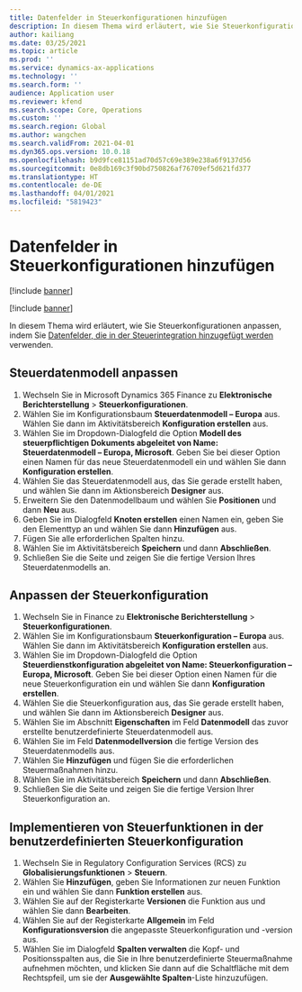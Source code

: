 ```yaml
---
title: Datenfelder in Steuerkonfigurationen hinzufügen
description: In diesem Thema wird erläutert, wie Sie Steuerkonfigurationen durch Hinzufügen von Datenfeldern anpassen.
author: kailiang
ms.date: 03/25/2021
ms.topic: article
ms.prod: ''
ms.service: dynamics-ax-applications
ms.technology: ''
ms.search.form: ''
audience: Application user
ms.reviewer: kfend
ms.search.scope: Core, Operations
ms.custom: ''
ms.search.region: Global
ms.author: wangchen
ms.search.validFrom: 2021-04-01
ms.dyn365.ops.version: 10.0.18
ms.openlocfilehash: b9d9fce81151ad70d57c69e389e238a6f9137d56
ms.sourcegitcommit: 0e8db169c3f90bd750826af76709ef5d621fd377
ms.translationtype: HT
ms.contentlocale: de-DE
ms.lasthandoff: 04/01/2021
ms.locfileid: "5819423"
---
```

# <a name="add-data-fields-in-tax-configurations"></a>Datenfelder in Steuerkonfigurationen hinzufügen

[!include [banner](../includes/banner.md)]

[!include [banner](../includes/preview-banner.md)]

In diesem Thema wird erläutert, wie Sie Steuerkonfigurationen anpassen, indem Sie [Datenfelder, die in der Steuerintegration hinzugefügt werden](tax-service-add-data-fields-tax-integration-by-extension.md) verwenden.

## <a name="customize-the-tax-data-model"></a>Steuerdatenmodell anpassen

1. Wechseln Sie in Microsoft Dynamics 365 Finance zu **Elektronische Berichterstellung** \> **Steuerkonfigurationen**.
2. Wählen Sie im Konfigurationsbaum **Steuerdatenmodell – Europa** aus. Wählen Sie dann im Aktivitätsbereich **Konfiguration erstellen** aus.
3. Wählen Sie im Dropdown-Dialogfeld die Option **Modell des steuerpflichtigen Dokuments abgeleitet von Name: Steuerdatenmodell – Europa, Microsoft**. Geben Sie bei dieser Option einen Namen für das neue Steuerdatenmodell ein und wählen Sie dann **Konfiguration erstellen**.
4. Wählen Sie das Steuerdatenmodell aus, das Sie gerade erstellt haben, und wählen Sie dann im Aktionsbereich **Designer** aus.
5. Erweitern Sie den Datenmodellbaum und wählen Sie **Positionen** und dann **Neu** aus.
6. Geben Sie im Dialogfeld **Knoten erstellen** einen Namen ein, geben Sie den Elementtyp an und wählen Sie dann **Hinzufügen** aus.
7. Fügen Sie alle erforderlichen Spalten hinzu.
8. Wählen Sie im Aktivitätsbereich **Speichern** und dann **Abschließen**.
9. Schließen Sie die Seite und zeigen Sie die fertige Version Ihres Steuerdatenmodells an.

## <a name="customize-the-tax-configuration"></a>Anpassen der Steuerkonfiguration

1. Wechseln Sie in Finance zu **Elektronische Berichterstellung** \> **Steuerkonfigurationen**.
2. Wählen Sie im Konfigurationsbaum **Steuerkonfiguration – Europa** aus. Wählen Sie dann im Aktivitätsbereich **Konfiguration erstellen** aus.
3. Wählen Sie im Dropdown-Dialogfeld die Option **Steuerdienstkonfiguration abgeleitet von Name: Steuerkonfiguration – Europa, Microsoft**. Geben Sie bei dieser Option einen Namen für die neue Steuerkonfiguration ein und wählen Sie dann **Konfiguration erstellen**.
4. Wählen Sie die Steuerkonfiguration aus, das Sie gerade erstellt haben, und wählen Sie dann im Aktionsbereich **Designer** aus.
5. Wählen Sie im Abschnitt **Eigenschaften** im Feld **Datenmodell** das zuvor erstellte benutzerdefinierte Steuerdatenmodell aus.
6. Wählen Sie im Feld **Datenmodellversion** die fertige Version des Steuerdatenmodells aus.
7. Wählen Sie **Hinzufügen** und fügen Sie die erforderlichen Steuermaßnahmen hinzu.
8. Wählen Sie im Aktivitätsbereich **Speichern** und dann **Abschließen**.
9. Schließen Sie die Seite und zeigen Sie die fertige Version Ihrer Steuerkonfiguration an.

## <a name="implement-tax-features-in-the-customized-tax-configuration"></a>Implementieren von Steuerfunktionen in der benutzerdefinierten Steuerkonfiguration

1. Wechseln Sie in Regulatory Configuration Services (RCS) zu **Globalisierungsfunktionen** \> **Steuern**.
2. Wählen Sie **Hinzufügen**, geben Sie Informationen zur neuen Funktion ein und wählen Sie dann **Funktion erstellen** aus.
3. Wählen Sie auf der Registerkarte **Versionen** die Funktion aus und wählen Sie dann **Bearbeiten**.
4. Wählen Sie auf der Registerkarte **Allgemein** im Feld **Konfigurationsversion** die angepasste Steuerkonfiguration und -version aus.
5. Wählen Sie im Dialogfeld **Spalten verwalten** die Kopf- und Positionsspalten aus, die Sie in Ihre benutzerdefinierte Steuermaßnahme aufnehmen möchten, und klicken Sie dann auf die Schaltfläche mit dem Rechtspfeil, um sie der **Ausgewählte Spalten**-Liste hinzuzufügen.
